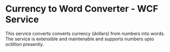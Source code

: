 # Currency to Word Converter - WCF Service
This service converts converts currency (dollars) from numbers into words. The service is extensible and maintenable and supports numbers upto octillion presently.
